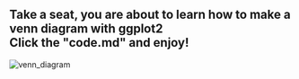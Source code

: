 ## Take a seat, you are about to learn how to make a venn diagram with ggplot2<br>Click the "code.md" and enjoy!

![venn_diagram](https://user-images.githubusercontent.com/65786664/189111051-901abbe1-4bc9-490a-9409-e9688847370c.png)
